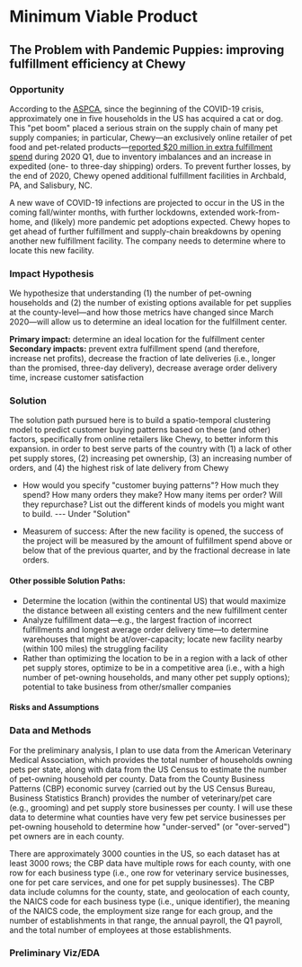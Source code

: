 # Minimum Viable Product
## The Problem with Pandemic Puppies: improving fulfillment efficiency at Chewy

### Opportunity
According to the [ASPCA](https://aspca.app.box.com/s/v4t7yrwalwk39mf71a857ivqoxnv2x3d), since the beginning of the COVID-19 crisis, approximately one in five households in the US has acquired a cat or dog. This "pet boom" placed a serious strain on the supply chain of many pet supply companies; in particular, Chewy&mdash;an exclusively online retailer of pet food and pet-related products&mdash;[reported $20 million in extra fulfillment spend](https://news.alphastreet.com/chewy-inc-nyse-chwy-q1-2020-earnings-call-transcript/) during 2020 Q1, due to inventory imbalances and an increase in expedited (one- to three-day shipping) orders. To prevent further losses, by the end of 2020, Chewy opened additional fulfillment facilities in Archbald, PA, and Salisbury, NC.

A new wave of COVID-19 infections are projected to occur in the US in the coming fall/winter months, with further lockdowns, extended work-from-home, and (likely) more pandemic pet adoptions expected. Chewy hopes to get ahead of further fulfillment and supply-chain breakdowns by opening another new fulfillment facility. The company needs to determine where to locate this new facility.

### Impact Hypothesis

We hypothesize that understanding (1) the number of pet-owning households and (2) the number of existing options available for pet supplies at the county-level&mdash;and how those metrics have changed since March 2020&mdash;will allow us to determine an ideal location for the fulfillment center.

**Primary impact:** determine an ideal location for the fulfillment center
**Secondary impacts:** prevent extra fulfillment spend (and therefore, increase net profits), decrease the fraction of late deliveries (i.e., longer than the promised, three-day delivery), decrease average order delivery time, increase customer satisfaction


### Solution

The solution path pursued here is to build a spatio-temporal clustering model to predict customer buying patterns based on these (and other) factors, specifically from online retailers like Chewy, to better inform this expansion. in order to best serve parts of the country with (1) a lack of other pet supply stores, (2) increasing pet ownership, (3) an increasing number of orders, and (4) the highest risk of late delivery from Chewy

- How would you specify "customer buying patterns"? How much they spend? How many orders they make? How many items per order? Will they repurchase? List out the different kinds of models you might want to build. --- Under "Solution"


- Measurem of success: After the new facility is opened, the success of the project will be measured by the amount of fulfillment spend above or below that of the previous quarter, and by the fractional decrease in late orders.

#### Other possible Solution Paths:
- Determine the location (within the continental US) that would maximize the distance between all existing centers and the new fulfillment center
- Analyze fulfillment data&mdash;e.g., the largest fraction of incorrect fulfillments and longest average order delivery time&mdash;to determine warehouses that might be at/over-capacity; locate new facility nearby (within 100 miles) the struggling facility
- Rather than optimizing the location to be in a region with a lack of other pet supply stores, optimize to be in a competitive area (i.e., with a high number of pet-owning households, and many other pet supply options); potential to take business from other/smaller companies


#### Risks and Assumptions

### Data and Methods

For the preliminary analysis, I plan to use data from the American Veterinary Medical Association, which provides the total number of households owning pets per state, along with data from the US Census to estimate the number of pet-owning household per county. Data from the County Business Patterns (CBP) economic survey (carried out by the US Census Bureau, Business Statistics Branch) provides the number of veterinary/pet care (e.g., grooming) and pet supply store businesses per county. I will use these data to determine what counties have very few pet service businesses per pet-owning household to determine how "under-served" (or "over-served") pet owners are in each county.

There are approximately 3000 counties in the US, so each dataset has at least 3000 rows; the CBP data have multiple rows for each county, with one row for each business type (i.e., one row for veterinary service businesses, one for pet care services, and one for pet supply businesses). The CBP data include columns for the county, state, and geolocation of each county, the NAICS code for each business type (i.e., unique identifier), the meaning of the NAICS code, the employment size range for each group, and the number of establishments in that range, the annual payroll, the Q1 payroll, and the total number of employees at those establishments.

### Preliminary Viz/EDA
